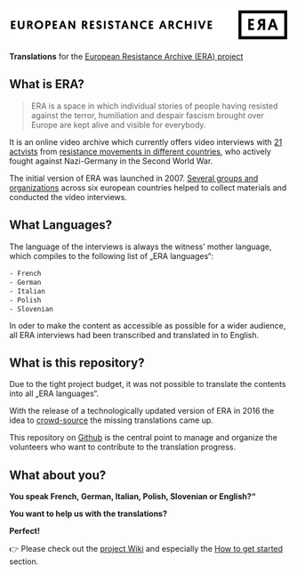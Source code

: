![ERA Logo](.images/era-logo.png)

**Translations** for the [European Resistance Archive (ERA) project](http://www.resistance-archive.org)

## What is ERA?

> ERA is a space in which individual stories of people having resisted against the terror, humiliation and despair fascism brought over Europe are kept alive and visible for everybody.

It is an online video archive which currently offers video interviews with [21 actvists](http://www.resistance-archive.org/en/testimonies/) from [resistance movements in different countries](http://www.resistance-archive.org/en/resistance), who actively fought against Nazi-Germany in the Second World War.

The initial version of ERA was launched in 2007. [Several groups and organizations](http://www.resistance-archive.org/en/about/what-is-era/) across six european countries helped to collect materials and conducted the video interviews.

## What Languages?

The language of the interviews is always the witness’ mother language, which compiles to the following list of „ERA languages“:

	- French
	- German
	- Italian
	- Polish
	- Slovenian

In oder to make the content as accessible as possible for a wider audience, all ERA interviews had been transcribed and translated in to English.

## What is this repository?

Due to the tight project budget, it was not possible to translate the contents into all „ERA languages“.

With the release of a technologically updated version of ERA in 2016 the idea to [crowd-source](https://en.wikipedia.org/wiki/Crowdsourcing) the missing translations came up.

This repository on [Github](https://en.wikipedia.org/wiki/GitHub) is the central point to manage and organize the volunteers who want to contribute to the translation progress.

## What about you?

**You speak French, German, Italian, Polish, Slovenian or English?“**

**You want to help us with the translations?**

**Perfect!**

👉 Please check out the [project Wiki](https://github.com/CultureLabs-eG/era-translations/wiki) and especially the [How to get started](https://github.com/CultureLabs-eG/era-translations/wiki/Get-Started) section.
